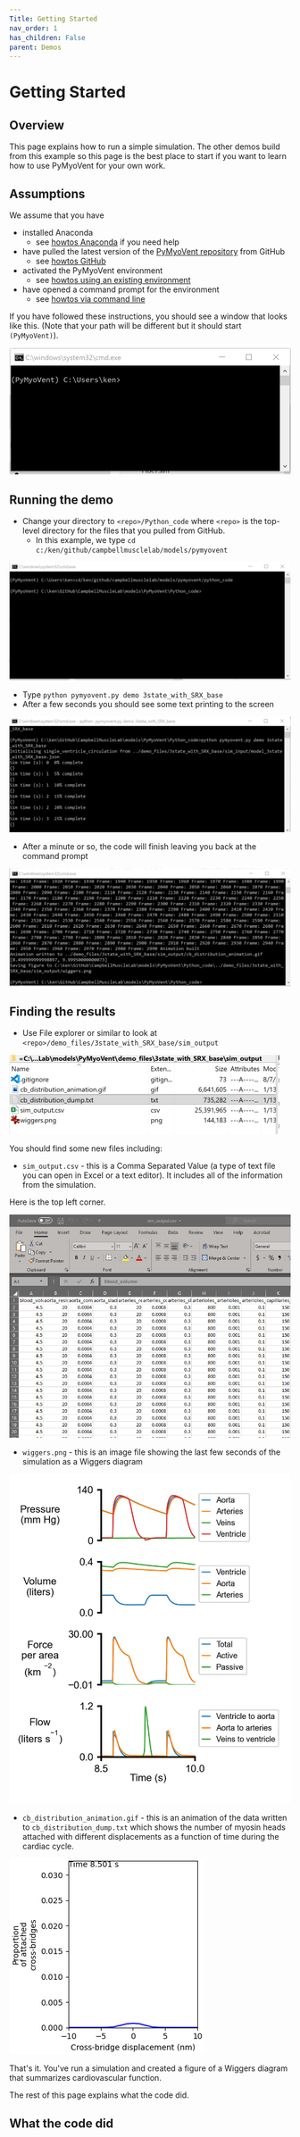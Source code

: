 ```yaml
---
Title: Getting Started
nav_order: 1
has_children: False
parent: Demos
---
```

# Getting Started

## Overview

This page explains how to run a simple simulation. The other demos build from this example so this page is the best place to start if you want to learn how to use PyMyoVent for your own work.

## Assumptions

We assume that you have
+ installed Anaconda
  + see [howtos Anaconda](https://campbell-muscle-lab.github.io/howtos_Python/pages/anaconda/anaconda.html) if you need help
+ have pulled the latest version of the [PyMyoVent repository](https://github.com/Campbell-Muscle-Lab/PyMyoVent) from GitHub
  + see [howtos GitHub](https://campbell-muscle-lab.github.io/howtos_GitHub/pages/github_repos/github_repos.html)
+ activated the PyMyoVent environment
  + see [howtos using an existing environment](https://campbell-muscle-lab.github.io/howtos_Python/pages/anaconda/anaconda.html#using-an-existing-environment)
+ have opened a command prompt for the environment
  + see [howtos via command line](https://campbell-muscle-lab.github.io/howtos_Python/pages/anaconda/anaconda.html#via-command-line)

If you have followed these instructions, you should see a window that looks like this. (Note that your path will be different but it should start `(PyMyoVent)`).

![clean_command_window](images/clean_command_prompt.png)

## Running the demo

+ Change your directory to `<repo>/Python_code` where `<repo>` is the top-level directory for the files that you pulled from GitHub.
  + In this example, we type `cd c:/ken/github/campbellmusclelab/models/pymyovent`

![command_prompt_at_correct_directory](images/command_prompt_at_correct_directory.png)

+ Type `python pymyovent.py demo 3state_with_SRX_base`
+ After a few seconds you should see some text printing to the screen

![working](images/working.png)

+ After a minute or so, the code will finish leaving you back at the command prompt

![finished](images/finished.png)

## Finding the results

+ Use File explorer or similar to look at `<repo>/demo_files/3state_with_SRX_base/sim_output`

![results_folder](images/results_folder.png)

You should find some new files including:

+ `sim_output.csv` - this is a Comma Separated Value (a type of text file you can open in Excel or a text editor). It includes all of the information from the simulation.

Here is the top left corner.

![sim_output](images/sim_output.png)

+ `wiggers.png` - this is an image file showing the last few seconds of the simulation as a Wiggers diagram

![wiggers](images/wiggers.png)

+ `cb_distribution_animation.gif` - this is an animation of the data written to `cb_distribution_dump.txt` which shows the number of myosin heads attached with different displacements as a function of time during the cardiac cycle.

![cb_animation](images/cb_distribution_animation.gif)

That's it. You've run a simulation and created a figure of a Wiggers diagram that summarizes cardiovascular function.

The rest of this page explains what the code did.

## What the code did

